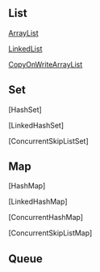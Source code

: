 ## List
[ArrayList](https://github.com/JoeMinty/java-guide/tree/master/%E9%9B%86%E5%90%88/ArrayList)

[LinkedList](https://github.com/JoeMinty/java-guide/tree/master/%E9%9B%86%E5%90%88/LinkedList)

[CopyOnWriteArrayList](https://github.com/JoeMinty/java-guide/blob/master/%E9%9B%86%E5%90%88/CopyOnWriteArrayList.md)

## Set
[HashSet]

[LinkedHashSet]

[ConcurrentSkipListSet]

## Map

[HashMap]

[LinkedHashMap]

[ConcurrentHashMap]

[ConcurrentSkipListMap]

## Queue
